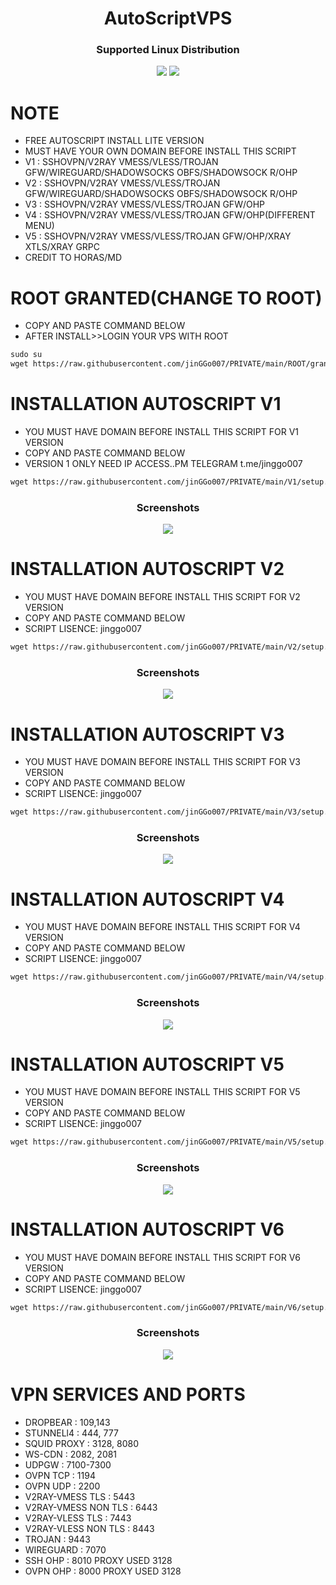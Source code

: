 <h1 align="center">AutoScriptVPS</h1>

<h3 align="center">Supported Linux Distribution</h3>
<p align="center"><img src="https://img.shields.io/static/v1?style=for-the-badge&logo=debian&label=Debian%2010&message=Buster&color=red"> <img src="https://img.shields.io/static/v1?style=for-the-badge&logo=ubuntu&label=Ubuntu%2018&message=18.04 LTS&color=red"> </p>




# NOTE
- FREE AUTOSCRIPT INSTALL LITE VERSION
- MUST HAVE YOUR OWN DOMAIN BEFORE INSTALL THIS SCRIPT
- V1 : SSHOVPN/V2RAY VMESS/VLESS/TROJAN GFW/WIREGUARD/SHADOWSOCKS OBFS/SHADOWSOCK R/OHP
- V2 : SSHOVPN/V2RAY VMESS/VLESS/TROJAN GFW/WIREGUARD/SHADOWSOCKS OBFS/SHADOWSOCK R/OHP
- V3 : SSHOVPN/V2RAY VMESS/VLESS/TROJAN GFW/OHP
- V4 : SSHOVPN/V2RAY VMESS/VLESS/TROJAN GFW/OHP(DIFFERENT MENU)
- V5 : SSHOVPN/V2RAY VMESS/VLESS/TROJAN GFW/OHP/XRAY XTLS/XRAY GRPC
- CREDIT TO HORAS/MD

# ROOT GRANTED(CHANGE TO ROOT)

 - COPY AND PASTE COMMAND BELOW
 - AFTER INSTALL>>LOGIN YOUR VPS WITH ROOT

```html
sudo su
wget https://raw.githubusercontent.com/jinGGo007/PRIVATE/main/ROOT/grant-root && chmod +x grant-root && ./grant-root
  ```
# INSTALLATION AUTOSCRIPT V1

 - YOU MUST HAVE DOMAIN BEFORE INSTALL THIS SCRIPT FOR V1 VERSION
 - COPY AND PASTE COMMAND BELOW
 - VERSION 1 ONLY NEED IP ACCESS..PM TELEGRAM t.me/jinggo007

```html
wget https://raw.githubusercontent.com/jinGGo007/PRIVATE/main/V1/setup.sh && chmod +x setup.sh && ./setup.sh
  ```
<h3 align="center">Screenshots</h3>
<p align="center">
<img src="https://raw.githubusercontent.com/jinGGo007/AUTOSCRIPT/main/v1.jpg">  

# INSTALLATION AUTOSCRIPT V2

 - YOU MUST HAVE DOMAIN BEFORE INSTALL THIS SCRIPT FOR V2 VERSION
 - COPY AND PASTE COMMAND BELOW
 - SCRIPT LISENCE: jinggo007

```html
wget https://raw.githubusercontent.com/jinGGo007/PRIVATE/main/V2/setup.sh && chmod +x setup.sh && ./setup.sh
  ```
<h3 align="center">Screenshots</h3>
<p align="center">
<img src="https://raw.githubusercontent.com/jinGGo007/AUTOSCRIPT/main/v2.jpg">
  
# INSTALLATION AUTOSCRIPT V3

- YOU MUST HAVE DOMAIN BEFORE INSTALL THIS SCRIPT FOR V3 VERSION
- COPY AND PASTE COMMAND BELOW
- SCRIPT LISENCE: jinggo007
  
```html
wget https://raw.githubusercontent.com/jinGGo007/PRIVATE/main/V3/setup.sh && chmod +x setup.sh && ./setup.sh
  ```
 
 <h3 align="center">Screenshots</h3>
<p align="center">
<img src="https://raw.githubusercontent.com/jinGGo007/AUTOSCRIPT/main/v3.jpg">
 
# INSTALLATION AUTOSCRIPT V4

- YOU MUST HAVE DOMAIN BEFORE INSTALL THIS SCRIPT FOR V4 VERSION
- COPY AND PASTE COMMAND BELOW
- SCRIPT LISENCE: jinggo007
  
```html
wget https://raw.githubusercontent.com/jinGGo007/PRIVATE/main/V4/setup.sh && chmod +x setup.sh && ./setup.sh
  ```
 
 <h3 align="center">Screenshots</h3>
<p align="center">
<img src="https://raw.githubusercontent.com/jinGGo007/AUTOSCRIPT/main/v4.jpg">
 
 # INSTALLATION AUTOSCRIPT V5

- YOU MUST HAVE DOMAIN BEFORE INSTALL THIS SCRIPT FOR V5 VERSION
- COPY AND PASTE COMMAND BELOW
- SCRIPT LISENCE: jinggo007
  
```html
wget https://raw.githubusercontent.com/jinGGo007/PRIVATE/main/V5/setup.sh && chmod +x setup.sh && ./setup.sh
  ```
 
 <h3 align="center">Screenshots</h3>
<p align="center">
<img src="https://raw.githubusercontent.com/jinGGo007/AUTOSCRIPT/main/v5.jpg">

 
 # INSTALLATION AUTOSCRIPT V6

- YOU MUST HAVE DOMAIN BEFORE INSTALL THIS SCRIPT FOR V6 VERSION
- COPY AND PASTE COMMAND BELOW
- SCRIPT LISENCE: jinggo007
  
```html
wget https://raw.githubusercontent.com/jinGGo007/PRIVATE/main/V6/setup.sh && chmod +x setup.sh && ./setup.sh
  ```
 
 <h3 align="center">Screenshots</h3>
<p align="center">
<img src="https://raw.githubusercontent.com/jinGGo007/AUTOSCRIPT/main/v6.jpg">
  

  # VPN SERVICES AND PORTS

- DROPBEAR            : 109,143 
- STUNNELl4           : 444, 777 
- SQUID PROXY         : 3128, 8080
- WS-CDN              : 2082, 2081
- UDPGW               : 7100-7300
- OVPN TCP            : 1194 
- OVPN UDP            : 2200
- V2RAY-VMESS TLS     : 5443
- V2RAY-VMESS NON TLS : 6443
- V2RAY-VLESS TLS     : 7443
- V2RAY-VLESS NON TLS : 8443
- TROJAN              : 9443
- WIREGUARD           : 7070
- SSH OHP             : 8010 PROXY USED 3128
- OVPN OHP            : 8000 PROXY USED 3128

  


  




